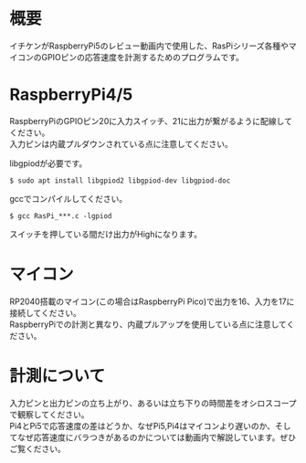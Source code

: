 # 概要
イチケンがRaspberryPi5のレビュー動画内で使用した、RasPiシリーズ各種やマイコンのGPIOピンの応答速度を計測するためのプログラムです。  

# RaspberryPi4/5
RaspberryPiのGPIOピン20に入力スイッチ、21に出力が繋がるように配線してください。  
入力ピンは内蔵プルダウンされている点に注意してください。  

libgpiodが必要です。
```
$ sudo apt install libgpiod2 libgpiod-dev libgpiod-doc
```
gccでコンパイルしてください。
```
$ gcc RasPi_***.c -lgpiod
```
スイッチを押している間だけ出力がHighになります。  

# マイコン
RP2040搭載のマイコン(この場合はRaspberryPi Pico)で出力を16、入力を17に接続してください。  
RaspberryPiでの計測と異なり、内蔵プルアップを使用している点に注意してください。  

# 計測について
入力ピンと出力ピンの立ち上がり、あるいは立ち下りの時間差をオシロスコープで観察してください。  
Pi4とPi5で応答速度の差はどうか、なぜPi5,Pi4はマイコンより遅いのか、そしてなぜ応答速度にバラつきがあるのかについては動画内で解説しています。ぜひご覧ください。  